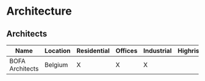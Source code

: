 # Architecture

## Architects

| Name            | Location | Residential | Offices | Industrial | Highrise | Website                        |
| --------------- | -------- | ----------- | ------- | ---------- | -------- | ------------------------------ |
| BOFA Architects | Belgium  | X           | X       | X          |          | https://www.bofa-architects.be |
